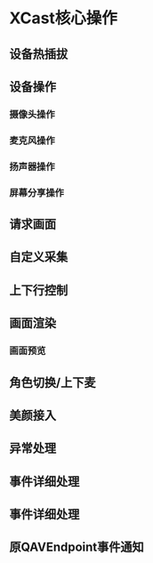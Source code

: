 # XCast核心操作

## <a name="xcast_device_hotplug">设备热插拔</a>

## <a name="xcast_device_oper"> 设备操作 </a>

### <a name="xcast_device_oper_camera"> 摄像头操作 </a>
### <a name="xcast_device_oper_mic"> 麦克风操作 </a>
### <a name="xcast_device_oper_spearker"> 扬声器操作 </a>
### <a name="xcast_device_oper_screen"> 屏幕分享操作 </a>


## <a name="xcast_requestview">请求画面</a>


## <a name="xcast_externalcapture">自定义采集</a>


## <a name="xcast_outin">上下行控制</a>

## <a name="xcast_render">画面渲染</a>

### <a name="xcast_preview">画面预览</a>


## <a name="xcast_changerole">角色切换/上下麦</a>

## <a name="xcast_render">美颜接入</a>

## <a name="xcast_exception">异常处理</a>


## <a name="xcast_event_detail">事件详细处理</a>


## <a name="xcast_event_detail">事件详细处理</a>

## <a name="xcast_event_detail">原QAVEndpoint事件通知</a>







